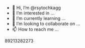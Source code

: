 - 👋 Hi, I’m @rsytochkagg
- 👀 I’m interested in ...
- 🌱 I’m currently learning ...
- 💞️ I’m looking to collaborate on ...
- 📫 How to reach me ...

<!---
rsytochkagg/rsytochkagg is a ✨ special ✨ repository because its `README.md` (this file) appears on your GitHub profile.
You can click the Preview link to take a look at your changes.
--->
89213282273
